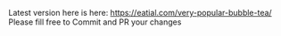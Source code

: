 Latest version here is here:
 https://eatial.com/very-popular-bubble-tea/
 Please fill free to Commit and PR your changes
